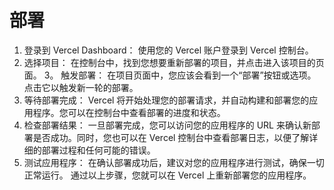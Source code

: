 # 部署

1. 登录到 Vercel Dashboard： 使用您的 Vercel 账户登录到 Vercel 控制台。
2. 选择项目： 在控制台中，找到您想要重新部署的项目，并点击进入该项目的页面。
   3。 触发部署： 在项目页面中，您应该会看到一个“部署”按钮或选项。点击它以触发新一轮的部署。
3. 等待部署完成： Vercel 将开始处理您的部署请求，并自动构建和部署您的应用程序。您可以在控制台中查看部署的进度和状态。
4. 检查部署结果： 一旦部署完成，您可以访问您的应用程序的 URL 来确认新部署是否成功。同时，您也可以在 Vercel 控制台中查看部署日志，以便了解详细的部署过程和任何可能的错误。
5. 测试应用程序： 在确认部署成功后，建议对您的应用程序进行测试，确保一切正常运行。
   通过以上步骤，您就可以在 Vercel 上重新部署您的应用程序。
